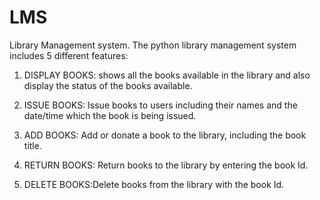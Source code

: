 # LMS
Library Management system.
The python library management system includes 5 different features:

1. DISPLAY BOOKS: shows all the books available in the library and also display the status of the books available.

2. ISSUE BOOKS: Issue books to users including their names and the date/time which the book is being issued.

3. ADD BOOKS: Add or donate a book to the library, including the book title.

4. RETURN BOOKS: Return books to the library by entering the book Id.

5. DELETE BOOKS:Delete books from the library with the book Id.
